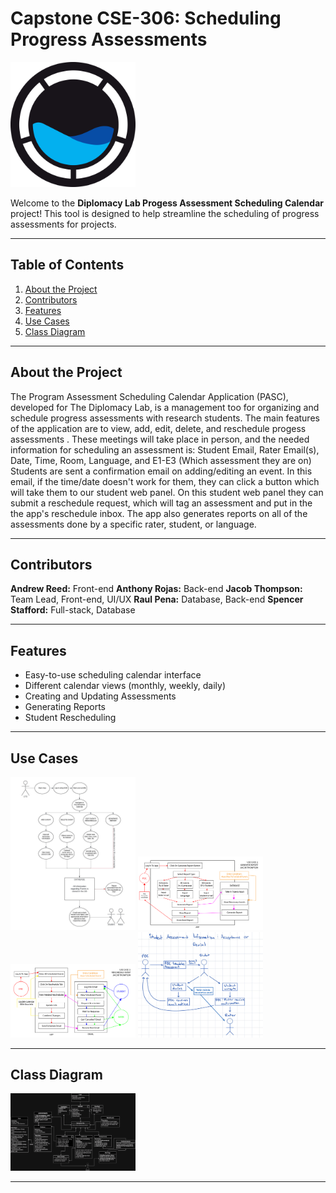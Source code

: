 # Capstone CSE-306: Scheduling Progress Assessments

<img src="./Assets/PASCLogo.png" alt="Logo" width="200"/>

Welcome to the **Diplomacy Lab Progess Assessment Scheduling Calendar** project! This tool is designed to help streamline the scheduling of progress assessments for projects.

---

## Table of Contents

1. [About the Project](#about-the-project)
2. [Contributors](#contributors)
3. [Features](#features)
4. [Use Cases](#use-cases)
5. [Class Diagram](#class-diagram)

---

## About the Project

The Program Assessment Scheduling Calendar Application (PASC), developed for The Diplomacy Lab, is a management too for organizing and schedule progress assessments with research students. The main features of the application are to view, add, edit, delete, and reschedule progess assessments . These meetings will take place in person, and the needed information for scheduling an assessment is: Student Email, Rater Email(s), Date, Time, Room, Language, and E1-E3 (Which assessment they are on) Students are sent a confirmation email on adding/editing an event. In this email, if the time/date doesn't work for them, they can click a button which will take them to our student web panel. On this student web panel they can submit a reschedule request, which will tag an assessment and put in the the app's reschedule inbox. The app also generates reports on all of the assessments done by a specific rater, student, or language.


---

## Contributors

**Andrew Reed:** Front-end
**Anthony Rojas:** Back-end
**Jacob Thompson:** Team Lead, Front-end, UI/UX
**Raul Pena:** Database, Back-end
**Spencer Stafford:** Full-stack, Database

---

## Features

- Easy-to-use scheduling calendar interface
- Different calendar views (monthly, weekly, daily)
- Creating and Updating Assessments
- Generating Reports
- Student Rescheduling

---

## Use Cases

<img src="./Assets/UseCase1.jpeg" alt="Use Case" width="200"/>
<img src="./Assets/UseCase2.png" alt="Use Case" width="200"/>
<img src="./Assets/UseCase3.png" alt="Use Case" width="200"/>
<img src="./Assets/UseCase4.png" alt="Use Case" width="200"/>

---

## Class Diagram

<img src="./Assets/ClassDiagram.png" alt="Class Diagram" width="200"/>

---


